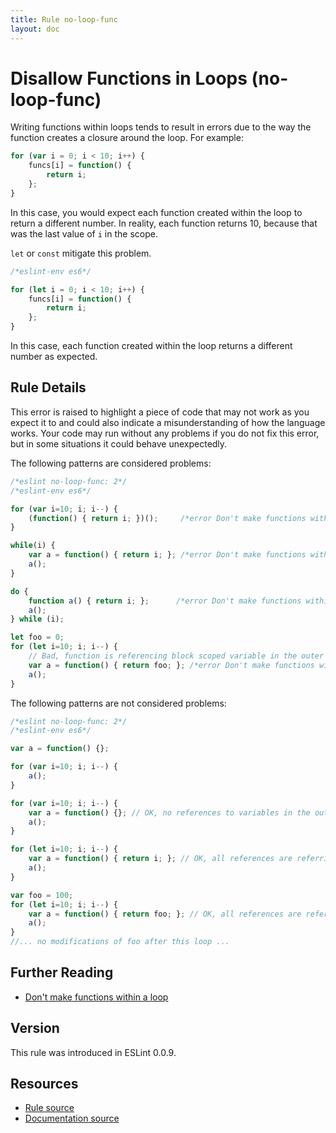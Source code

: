 ```yaml
---
title: Rule no-loop-func
layout: doc
---
```

<!-- Note: No pull requests accepted for this file. See README.md in the root directory for details. -->
# Disallow Functions in Loops (no-loop-func)

Writing functions within loops tends to result in errors due to the way the function creates a closure around the loop. For example:

```js
for (var i = 0; i < 10; i++) {
    funcs[i] = function() {
        return i;
    };
}
```

In this case, you would expect each function created within the loop to return a different number. In reality, each function returns 10, because that was the last value of `i` in the scope.

`let` or `const` mitigate this problem.

```js
/*eslint-env es6*/

for (let i = 0; i < 10; i++) {
    funcs[i] = function() {
        return i;
    };
}
```

In this case, each function created within the loop returns a different number as expected.


## Rule Details

This error is raised to highlight a piece of code that may not work as you expect it to and could also indicate a misunderstanding of how the language works. Your code may run without any problems if you do not fix this error, but in some situations it could behave unexpectedly.

The following patterns are considered problems:

```js
/*eslint no-loop-func: 2*/
/*eslint-env es6*/

for (var i=10; i; i--) {
    (function() { return i; })();     /*error Don't make functions within a loop*/
}

while(i) {
    var a = function() { return i; }; /*error Don't make functions within a loop*/
    a();
}

do {
    function a() { return i; };      /*error Don't make functions within a loop*/
    a();
} while (i);

let foo = 0;
for (let i=10; i; i--) {
    // Bad, function is referencing block scoped variable in the outer scope.
    var a = function() { return foo; }; /*error Don't make functions within a loop*/
    a();
}
```

The following patterns are not considered problems:

```js
/*eslint no-loop-func: 2*/
/*eslint-env es6*/

var a = function() {};

for (var i=10; i; i--) {
    a();
}

for (var i=10; i; i--) {
    var a = function() {}; // OK, no references to variables in the outer scopes.
    a();
}

for (let i=10; i; i--) {
    var a = function() { return i; }; // OK, all references are referring to block scoped variables in the loop.
    a();
}

var foo = 100;
for (let i=10; i; i--) {
    var a = function() { return foo; }; // OK, all references are referring to never modified variables.
    a();
}
//... no modifications of foo after this loop ...
```

## Further Reading

* [Don't make functions within a loop](http://jslinterrors.com/dont-make-functions-within-a-loop/)

## Version

This rule was introduced in ESLint 0.0.9.

## Resources

* [Rule source](https://github.com/eslint/eslint/tree/master/lib/rules/no-loop-func.js)
* [Documentation source](https://github.com/eslint/eslint/tree/master/docs/rules/no-loop-func.md)
